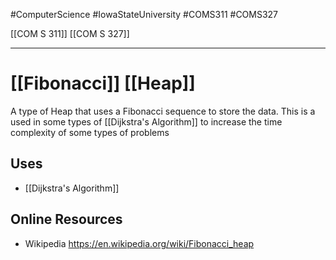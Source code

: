 #ComputerScience  #IowaStateUniversity  #COMS311  #COMS327


[[COM S 311]]  [[COM S 327]]

---

# [[Fibonacci]] [[Heap]]


A type of Heap that uses a Fibonacci sequence to store the data.  This is a used in some types of [[Dijkstra's Algorithm]] to increase the time complexity of some types of problems


## Uses 
- [[Dijkstra's Algorithm]]

## Online Resources
- Wikipedia https://en.wikipedia.org/wiki/Fibonacci_heap
